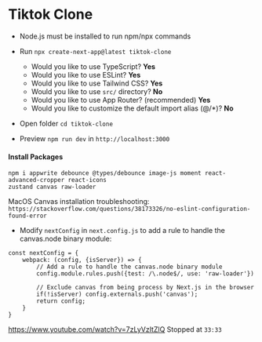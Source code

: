 # Tiktok Clone
- Node.js must be installed to run npm/npx commands
- Run ```npx create-next-app@latest tiktok-clone```
  - Would you like to use TypeScript? **Yes**
  - Would you like to use ESLint? **Yes**
  - Would you like to use Tailwind CSS? **Yes**
  - Would you like to use `src/` directory? **No**
  - Would you like to use App Router? (recommended) **Yes**
  - Would you like to customize the default import alias (@/*)? **No**

- Open folder `cd tiktok-clone`
- Preview `npm run dev` in `http://localhost:3000`

#### Install Packages
```
npm i appwrite debounce @types/debounce image-js moment react-advanced-cropper react-icons 
zustand canvas raw-loader
```
MacOS Canvas installation troubleshooting:
```https://stackoverflow.com/questions/38173326/no-eslint-configuration-found-error```

- Modify `nextConfig` in `next.config.js` to add a rule to handle the canvas.node binary module:
```
const nextConfig = {
    webpack: (config, {isServer}) => {
        // Add a rule to handle the canvas.node binary module
        config.module.rules.push({test: /\.node$/, use: 'raw-loader'})

        // Exclude canvas from being process by Next.js in the browser
        if(!isServer) config.externals.push('canvas');
        return config;
    }
}
```

https://www.youtube.com/watch?v=7zLyVzItZlQ
Stopped at `33:33 `
